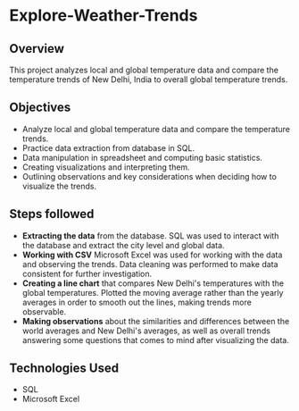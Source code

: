 # Explore-Weather-Trends

## Overview
This project analyzes local and global temperature data and compare the temperature trends of New Delhi, India to overall global temperature trends.

## Objectives
- Analyze local and global temperature data and compare the temperature trends.
- Practice data extraction from database in SQL.
- Data manipulation in spreadsheet and computing basic statistics.
- Creating visualizations and interpreting them.
- Outlining observations and key considerations when deciding how to visualize the trends.

## Steps followed
- **Extracting the data** from the database. SQL was used to interact with the database and extract the city level and global data.
- **Working with CSV** Microsoft Excel was used for working with the data and observing the trends. Data cleaning was performed to make data consistent for further investigation.
- **Creating a line chart** that compares New Delhi's temperatures with the global temperatures. Plotted the moving average rather than the yearly averages in order to smooth out the lines, making trends more observable.
- **Making observations** about the similarities and differences between the world averages and New Delhi's averages, as well as overall trends answering some questions that comes to mind after visualizing the data.

## Technologies Used
- SQL
- Microsoft Excel
